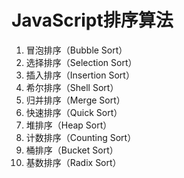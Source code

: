 # JavaScript排序算法
1. 冒泡排序（Bubble Sort）
2. 选择排序（Selection Sort）
3. 插入排序（Insertion Sort）
4. 希尔排序（Shell Sort）
5. 归并排序（Merge Sort）
6. 快速排序（Quick Sort）
7. 堆排序（Heap Sort）
8. 计数排序（Counting Sort）
9. 桶排序（Bucket Sort）
10. 基数排序（Radix Sort） 

